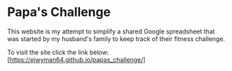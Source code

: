 # Papa's Challenge

This website is my attempt to simplify a shared Google spreadsheet that was started by my husband's family to keep track of their fitness challenge. 


To visit the site click the link below: 
[https://ejwyman64.github.io/papas_challenge/]
